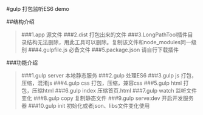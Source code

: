 #gulp 打包监听ES6 demo

##结构介绍
>###1.app 源文件
>###2.dist 打包出来的文件
>###3.LongPathTool插件目录结构无法删除，用此工具可以删除。复制该文件和node_modules同一级别
>###4.gulpfile.js 必备文件
>###5.package.json  请自行下载插件

###功能介绍


>###1.gulp server  本地静态服务
>###2.gulp 处理ES6
>###3.gulp js 打包，压缩，混淆js
>###4.gulp css 打包，压缩，兼容css
>###5.gulp html 打包，压缩html
>###6.gulp index 压缩首页.html
>###7.gulp watch 监听文件变化
>###8.gulp copy 复制静态文件
>###9.gulp serve:dev 开启开发服务器
>###10.gulp init 初始化或者json、libs文件变化使用
